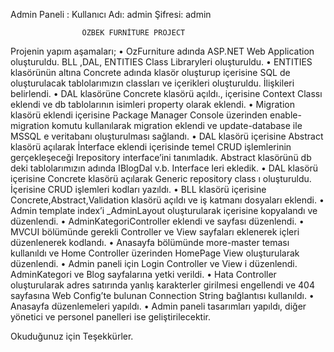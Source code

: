 Admin Paneli :
Kullanıcı Adı: admin
Şifresi: admin

					ÖZBEK FURNİTURE PROJECT		
Projenin yapım aşamaları;
•	OzFurniture adında ASP.NET Web Application oluşturuldu. BLL ,DAL, ENTITIES Class Libraryleri oluşturuldu.
•	ENTITIES klasörünün altına Concrete adında klasör oluşturup içerisine SQL de oluşturulacak tablolarımızın classları ve içerikleri oluşturuldu. İlişkileri belirlendi.
•	DAL klasörüne Concrete klasörü açıldı., içerisine Context Classı eklendi ve db tablolarının isimleri property olarak eklendi.
•	Migration klasörü eklendi içerisine Package Manager Console üzerinden enable-migration komutu kullanılarak migration eklendi ve update-database ile MSSQL e veritabanı oluşturulması sağlandı.
•	DAL klasörü içerisine Abstract klasörü açılarak İnterface eklendi içerisinde temel CRUD işlemlerinin gerçekleşeceği Irepository interface’ini tanımladık. Abstract klasörünü db deki tablolarımızın adında IBlogDal v.b. Interface leri ekledik.
•	DAL klasörü içerisine Concrete klasörü açılarak Generic repository class ı oluşturuldu. İçerisine CRUD işlemleri kodları yazıldı. 
•	BLL klasörü içerisine Concrete,Abstract,Validation klasörü açıldı ve iş katmanı dosyaları eklendi. 
•	Admin template index’i _AdminLayout oluşturularak içerisine kopyalandı ve düzenlendi.
•	AdminKategoriController eklendi ve sayfası düzenlendi.
•	MVCUI bölümünde gerekli Controller ve View sayfaları eklenerek içleri düzenlenerek kodlandı.
•	Anasayfa bölümünde more-master teması kullanıldı ve Home Controller üzerinden HomePage View oluşturularak düzenlendi.
•	Admin paneli için Login Controller ve View i düzenlendi. AdminKategori ve Blog sayfalarına yetki verildi.
•	Hata Controller oluşturularak adres satırında yanlış karakterler girilmesi engellendi ve 404 sayfasına Web Config’te bulunan Connection String bağlantısı kullanıldı.
•	Anasayfa düzenlemeleri yapıldı.
•	Admin paneli tasarımları yapıldı, diğer yönetici ve personel panelleri ise geliştirilecektir. 



Okuduğunuz için Teşekkürler.
